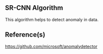 ## SR-CNN Algorithm

This algorithm helps to detect anomaly in data.

## Reference(s)

https://github.com/microsoft/anomalydetector
